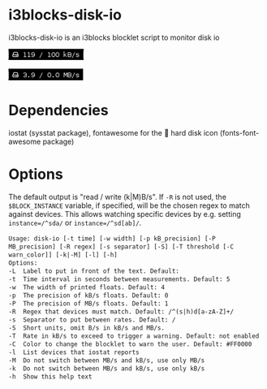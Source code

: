 # i3blocks-disk-io

i3blocks-disk-io is an i3blocks blocklet script to monitor disk io

![](disk-io-1.png)

![](disk-io-2.png)

# Dependencies

iostat (sysstat package), fontawesome for the   hard disk icon (fonts-font-awesome package)

# Options

The default output is "read / write (k|M)B/s". 
If `-R` is not used, the `$BLOCK_INSTANCE` variable, if specified, will be the chosen regex to match against devices.
This allows watching specific devices by e.g. setting `instance=/^sda/`
or `instance=/^sd[ab]/`.

```
Usage: disk-io [-t time] [-w width] [-p kB_precision] [-P MB_precision] [-R regex] [-s separator] [-S] [-T threshold [-C warn_color]] [-k|-M] [-l] [-h]
Options:
-L	Label to put in front of the text. Default: 
-t	Time interval in seconds between measurements. Default: 5
-w	The width of printed floats. Default: 4 
-p	The precision of kB/s floats. Default: 0 
-P	The precision of MB/s floats. Default: 1
-R	Regex that devices must match. Default: /^(s|h)d[a-zA-Z]+/
-s	Separator to put between rates. Default: /
-S	Short units, omit B/s in kB/s and MB/s.
-T	Rate in kB/s to exceed to trigger a warning. Default: not enabled
-C	Color to change the blocklet to warn the user. Default: #FF0000
-l	List devices that iostat reports
-M	Do not switch between MB/s and kB/s, use only MB/s
-k	Do not switch between MB/s and kB/s, use only kB/s
-h	Show this help text
```
